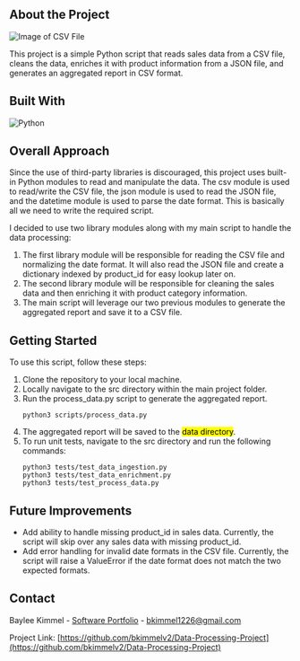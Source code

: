 ## About the Project

![Image of CSV File](https://www.gooddata.com/img/blog/_1200x630/cover_csv-files-in-analytics-taming-the-variability.jpg.webp)

This project is a simple Python script that reads sales data from a CSV file, cleans the data, enriches it with product information from a JSON file, and generates an aggregated report in CSV format.

## Built With

![Python](https://skillicons.dev/icons?i=py)

## Overall Approach

Since the use of third-party libraries is discouraged, this project uses built-in Python modules to read and manipulate the data. The csv module is used to read/write the CSV file, the json module is used to read the JSON file, and the datetime module is used to parse the date format. This is basically all we need to write the required script.

I decided to use two library modules along with my main script to handle the data processing: 

1. The first library module will be responsible for reading the CSV file and normalizing the date format. It will also read the JSON file and create a dictionary indexed by product_id for easy lookup later on.
2. The second library module will be responsible for cleaning the sales data and then enriching it with product category information.
3. The main script will leverage our two previous modules to generate the aggregated report and save it to a CSV file.

## Getting Started

To use this script, follow these steps:

1. Clone the repository to your local machine.
2. Locally navigate to the src directory within the main project folder.
3. Run the process_data.py script to generate the aggregated report.
    ```
    python3 scripts/process_data.py
    ```
4. The aggregated report will be saved to the <mark>data directory</mark>.
5. To run unit tests, navigate to the src directory and run the following commands:
    ```
    python3 tests/test_data_ingestion.py
    python3 tests/test_data_enrichment.py
    python3 tests/test_process_data.py
    ```

## Future Improvements

- Add ability to handle missing product_id in sales data. Currently, the script will skip over any sales data with missing product_id.
- Add error handling for invalid date formats in the CSV file. Currently, the script will raise a ValueError if the date format does not match the two expected formats.

## Contact

Baylee Kimmel - [Software Portfolio](https://bayleekimmel.com/) - bkimmel1226@gmail.com

Project Link: [https://github.com/bkimmelv2/Data-Processing-Project](https://github.com/bkimmelv2/Data-Processing-Project)